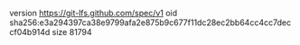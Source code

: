 version https://git-lfs.github.com/spec/v1
oid sha256:e3a294397ca38e9799afa2e875b9c677f11dc28ec2bb64cc4cc7deccf04b914d
size 81794
